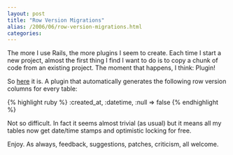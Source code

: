 ```yaml
---
layout: post
title: "Row Version Migrations"
alias: /2006/06/row-version-migrations.html
categories:
---
```

The more I use Rails, the more plugins I seem to create. Each time I start a new project, almost the first thing I find I want to do is to copy a chunk of code from an existing project. The moment that happens, I think: Plugin!

So [here](https://github.com/harukizaemon/redhillonrails/tree/master/row_version_migrations) it is. A plugin that automatically generates the following row version columns for every table:

{% highlight ruby %}
:created_at,   :datetime,  :null => false
{% endhighlight %}

Not so difficult. In fact it seems almost trivial (as usual) but it means all my tables now get date/time stamps and optimistic locking for free.

Enjoy. As always, feedback, suggestions, patches, criticism, all welcome.
